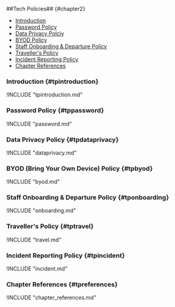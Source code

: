 ##Tech Policies## {#chapter2}

- [Introduction](#tpintroduction)
- [Password Policy](#tppassword)
- [Data Privacy Polciy](#tpdataprivacy)
- [BYOD Policy](#tpbyod)
- [Staff Onboarding & Departure Policy](#tponboarding)
- [Traveller's Policy](#tptravel)
- [Incident Reporting Policy](#tpincident)
- [Chapter References](#tpreferences)

### Introduction {#tpintroduction}

!INCLUDE "tpintroduction.md"

### Password Policy {#tppassword}

!INCLUDE "password.md"

### Data Privacy Policy {#tpdataprivacy}

!INCLUDE "dataprivacy.md"

### BYOD (Bring Your Own Device) Policy {#tpbyod}

!INCLUDE "byod.md"

### Staff Onboarding & Departure Policy {#tponboarding}

!INCLUDE "onboarding.md"

### Traveller's Policy {#tptravel}

!INCLUDE "travel.md"

### Incident Reporting Policy {#tpincident}

!INCLUDE "incident.md"

### Chapter References {#tpreferences}

!INCLUDE "chapter_references.md"
